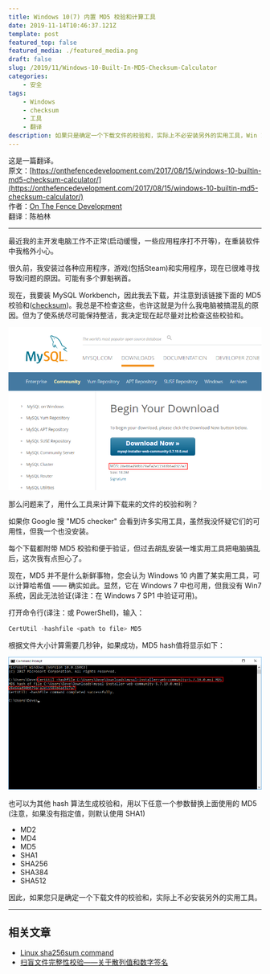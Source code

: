 ```yaml
---
title: Windows 10(7) 内置 MD5 校验和计算工具
date: 2019-11-14T10:46:37.121Z
template: post
featured_top: false
featured_media: ./featured_media.png
draft: false
slug: /2019/11/Windows-10-Built-In-MD5-Checksum-Calculator
categories: 
    - 安全
tags:
    - Windows
    - checksum
    - 工具
    - 翻译
description: 如果只是确定一个下载文件的校验和，实际上不必安装另外的实用工具，Win 10 自带的命令 CertUtil 就能搞定。
---
```


<!-- endExcerpt -->

这是一篇翻译。  
原文：[https://onthefencedevelopment.com/2017/08/15/windows-10-builtin-md5-checksum-calculator/](https://onthefencedevelopment.com/2017/08/15/windows-10-builtin-md5-checksum-calculator/)  
作者：[On The Fence Development](https://onthefencedevelopment.com/)  
翻译：陈柏林

---

最近我的主开发电脑工作不正常(启动缓慢，一些应用程序打不开等)，在重装软件中我格外小心。

很久前，我安装过各种应用程序，游戏(包括Steam)和实用程序，现在已很难寻找导致问题的原因。可能有多个罪魁祸首。

现在，我要装 MySQL Workbench，因此我去下载，并注意到该链接下面的 MD5 校验和([checksum](https://zh.wikipedia.org/zh-cn/%E6%A0%A1%E9%AA%8C%E5%92%8C))。我总是不检查这些，也许这就是为什么我电脑被搞混乱的原因。但为了使系统尽可能保持整洁，我决定现在起尽量对比检查这些校验和。

![](./f6b10-mysql-workbench-download.png)

那么问题来了，用什么工具来计算下载来的文件的校验和咧？

如果你 Google 搜 "MD5 checker" 会看到许多实用工具，虽然我没怀疑它们的可用性，但我一个也没安装。

每个下载都附带 MD5 校验和便于验证，但过去胡乱安装一堆实用工具把电脑搞乱后，这次我有点担心了。

现在，MD5 并不是什么新鲜事物，您会认为 Windows 10 内置了某实用工具，可以计算哈希值 —— 确实如此。显然，它在 Windows 7 中也可用，但我没有 Win7 系统，因此无法验证(译注：在 Windows 7 SP1 中验证可用)。

打开命令行(译注：或 PowerShell)，输入：

```powershell
CertUtil -hashfile <path to file> MD5
```

根据文件大小计算需要几秒钟，如果成功，MD5 hash值将显示如下：

![](./08acc-certutil-mysql.png)

也可以为其他 hash 算法生成校验和，用以下任意一个参数替换上面使用的 MD5 (注意，如果没有指定值，则默认使用 SHA1)

* MD2
* MD4
* MD5
* SHA1
* SHA256
* SHA384
* SHA512

因此，如果您只是确定一个下载文件的校验和，实际上不必安装另外的实用工具。

---

## 相关文章
- [Linux sha256sum command](https://www.computerhope.com/unix/sha256sum.htm)
- [扫盲文件完整性校验——关于散列值和数字签名](https://program-think.blogspot.com/2013/02/file-integrity-check.html)
